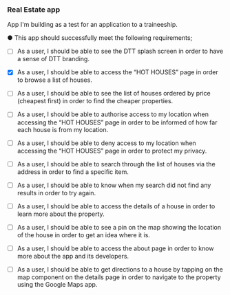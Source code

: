 ### Real Estate app

App I'm building as a test for an application to a traineeship. 

● This app should successfully meet the following requirements;

- [ ] As a user, I should be able to see the DTT splash screen in order to have a
      sense of DTT branding.
      
- [x] As a user, I should be able to access the “HOT HOUSES” page in order to
      browse a list of houses.
      
- [ ] As a user, I should be able to see the list of houses ordered by price
      (cheapest first) in order to find the cheaper properties.
      
- [ ] As a user, I should be able to authorise access to my location when
      accessing the “HOT HOUSES” page in order to be informed of how far each
      house is from my location.
      
- [ ] As a user, I should be able to deny access to my location when accessing
      the “HOT HOUSES” page in order to protect my privacy.
      
- [ ] As a user, I should be able to search through the list of houses via the
      address in order to find a specific item.
      
- [ ] As a user, I should be able to know when my search did not find any results
      in order to try again.
      
- [ ] As a user, I should be able to access the details of a house in order to learn
      more about the property.
      
- [ ] As a user, I should be able to see a pin on the map showing the location of
      the house in order to get an idea where it is.
      
- [ ] As a user, I should be able to access the about page in order to know more
      about the app and its developers.
      
- [ ] As a user, I should be able to get directions to a house by tapping on the
      map component on the details page in order to navigate to the property
      using the Google Maps app.